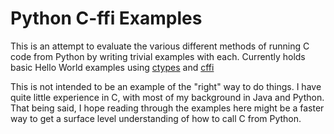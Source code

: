 # Python C-ffi Examples
This is an attempt to evaluate the various different methods of running C code from Python by writing trivial examples with each. Currently holds basic Hello World examples using [ctypes](https://docs.python.org/3/library/ctypes.html) and [cffi](https://cffi.readthedocs.io/en/latest/index.html) 

This is not intended to be an example of the "right" way to do things. I have quite  little experience in C, with most of my background in Java and Python. That being said, I hope reading through the examples here might be a faster way to get a surface level understanding of how to call C from Python.

